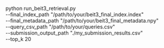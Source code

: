 python run_beit3_retrieval.py \
 --final_index_path "/path/to/your/beit3_final_index.index" \
 --final_metadata_path "/path/to/your/beit3_final_metadata.npy" \
 --query_csv_path "/path/to/your/queries.csv" \
 --submission_output_path "./my_submission_results.csv" \
 --top_k 20
